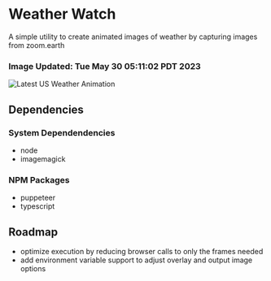 # Weather Watch

A simple utility to create animated images of weather by capturing images from zoom.earth

### Image Updated: Tue May 30 05:11:02 PDT 2023

![Latest US Weather Animation](animations/2023-05-30.webp)

## Dependencies
### System Dependendencies
* node
* imagemagick
### NPM Packages
* puppeteer
* typescript

## Roadmap
* optimize execution by reducing browser calls to only the frames needed
* add environment variable support to adjust overlay and output image options
